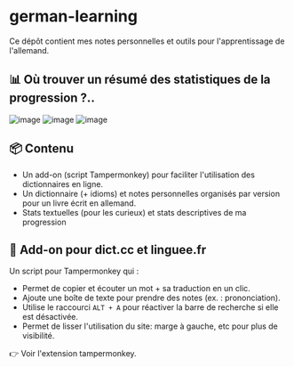 # german-learning

Ce dépôt contient mes notes personnelles et outils pour l'apprentissage de l'allemand.

## 📊 Où trouver un résumé des statistiques de la progression ?.. 
![image](https://github.com/user-attachments/assets/b04e5f7d-12c8-4c36-9ded-01f3cef5f63c)
![image](https://github.com/user-attachments/assets/4de7f9e3-f42b-47be-81ec-6ad49769fb88)
![image](https://github.com/user-attachments/assets/76c809d7-8e8c-4dab-b929-a47b89bcc37e)

## 📦 Contenu

- Un add-on (script Tampermonkey) pour faciliter l'utilisation des dictionnaires en ligne.
- Un dictionnaire (+ idioms) et notes personnelles organisés par version pour un livre écrit en allemand.
- Stats textuelles (pour les curieux) et stats descriptives de ma progression

## 🧩 Add-on pour dict.cc et linguee.fr

Un script pour Tampermonkey qui :

- Permet de copier et écouter un mot + sa traduction en un clic.
- Ajoute une boîte de texte pour prendre des notes (ex. : prononciation).
- Utilise le raccourci `ALT + A` pour réactiver la barre de recherche si elle est désactivée.
- Permet de lisser l'utilisation du site: marge à gauche, etc pour plus de visibilité.

👉 Voir l'extension tampermonkey.
